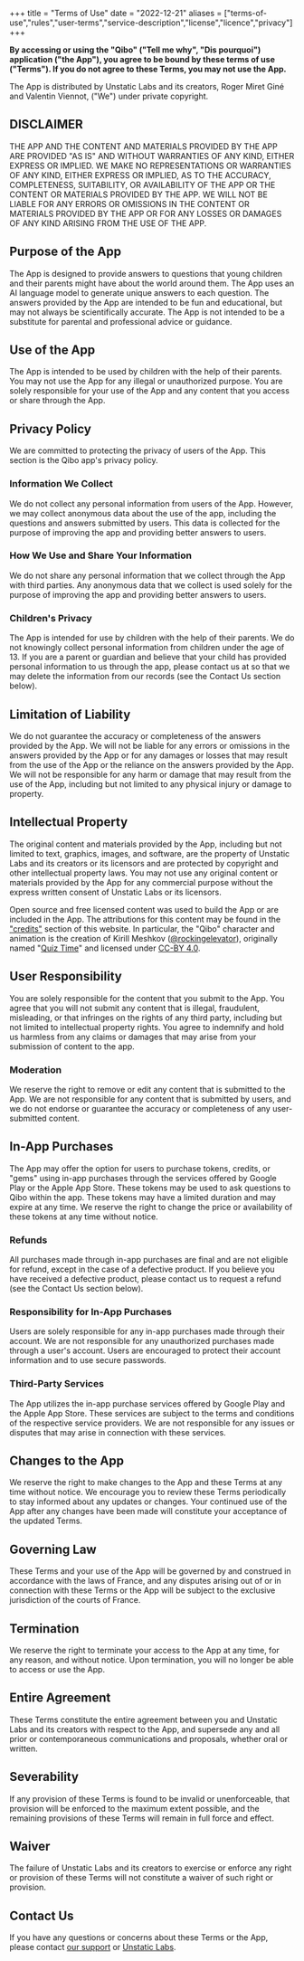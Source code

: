 +++
title = "Terms of Use"
date = "2022-12-21"
aliases = ["terms-of-use","rules","user-terms","service-description","license","licence","privacy"]
+++

**By accessing or using the "Qibo" ("Tell me why", "Dis pourquoi") application ("the App"), you agree to be bound by these terms of use ("Terms").
If you do not agree to these Terms, you may not use the App.**

The App is distributed by Unstatic Labs and its creators, Roger Miret Giné and Valentin Viennot, ("We") under private copyright.

## DISCLAIMER

THE APP AND THE CONTENT AND MATERIALS PROVIDED BY THE APP ARE PROVIDED "AS IS" AND WITHOUT WARRANTIES OF ANY KIND, EITHER EXPRESS OR IMPLIED.
WE MAKE NO REPRESENTATIONS OR WARRANTIES OF ANY KIND, EITHER EXPRESS OR IMPLIED, AS TO THE ACCURACY, COMPLETENESS, SUITABILITY, OR AVAILABILITY OF THE APP OR THE CONTENT OR MATERIALS PROVIDED BY THE APP.
WE WILL NOT BE LIABLE FOR ANY ERRORS OR OMISSIONS IN THE CONTENT OR MATERIALS PROVIDED BY THE APP OR FOR ANY LOSSES OR DAMAGES OF ANY KIND ARISING FROM THE USE OF THE APP.

## Purpose of the App

The App is designed to provide answers to questions that young children and their parents might have about the world around them.
The App uses an AI language model to generate unique answers to each question.
The answers provided by the App are intended to be fun and educational, but may not always be scientifically accurate.
The App is not intended to be a substitute for parental and professional advice or guidance.

## Use of the App

The App is intended to be used by children with the help of their parents.
You may not use the App for any illegal or unauthorized purpose.
You are solely responsible for your use of the App and any content that you access or share through the App.

## Privacy Policy

We are committed to protecting the privacy of users of the App.
This section is the Qibo app's privacy policy.

### Information We Collect

We do not collect any personal information from users of the App.
However, we may collect anonymous data about the use of the app, including the questions and answers submitted by users.
This data is collected for the purpose of improving the app and providing better answers to users.

### How We Use and Share Your Information

We do not share any personal information that we collect through the App with third parties.
Any anonymous data that we collect is used solely for the purpose of improving the app and providing better answers to users.

### Children's Privacy

The App is intended for use by children with the help of their parents.
We do not knowingly collect personal information from children under the age of 13.
If you are a parent or guardian and believe that your child has provided personal information to us through the app, please contact us at so that we may delete the information from our records (see the Contact Us section below).

## Limitation of Liability

We do not guarantee the accuracy or completeness of the answers provided by the App.
We will not be liable for any errors or omissions in the answers provided by the App or for any damages or losses that may result from the use of the App or the reliance on the answers provided by the App.
We will not be responsible for any harm or damage that may result from the use of the App, including but not limited to any physical injury or damage to property.

## Intellectual Property

The original content and materials provided by the App, including but not limited to text, graphics, images, and software, are the property of Unstatic Labs and its creators or its licensors and are protected by copyright and other intellectual property laws.
You may not use any original content or materials provided by the App for any commercial purpose without the express written consent of Unstatic Labs or its licensors.

Open source and free licensed content was used to build the App or are included in the App. The attributions for this content may be found in the ["credits"](/credits) section of this website.
In particular, the "Qibo" character and animation is the creation of Kirill Meshkov ([@rockingelevator](https://rive.app/@rockingelevator/)), originally named "[Quiz Time](https://rive.app/community/3686-7699-quiz-time/)" and licensed under [CC-BY 4.0](https://creativecommons.org/licenses/by/4.0/).

## User Responsibility

You are solely responsible for the content that you submit to the App.
You agree that you will not submit any content that is illegal, fraudulent, misleading, or that infringes on the rights of any third party, including but not limited to intellectual property rights.
You agree to indemnify and hold us harmless from any claims or damages that may arise from your submission of content to the app.

### Moderation

We reserve the right to remove or edit any content that is submitted to the App.
We are not responsible for any content that is submitted by users, and we do not endorse or guarantee the accuracy or completeness of any user-submitted content.

## In-App Purchases

The App may offer the option for users to purchase tokens, credits, or "gems" using in-app purchases through the services offered by Google Play or the Apple App Store.
These tokens may be used to ask questions to Qibo within the app.
These tokens may have a limited duration and may expire at any time.
We reserve the right to change the price or availability of these tokens at any time without notice.

### Refunds

All purchases made through in-app purchases are final and are not eligible for refund, except in the case of a defective product.
If you believe you have received a defective product, please contact us to request a refund (see the Contact Us section below).

### Responsibility for In-App Purchases

Users are solely responsible for any in-app purchases made through their account.
We are not responsible for any unauthorized purchases made through a user's account.
Users are encouraged to protect their account information and to use secure passwords.

### Third-Party Services

The App utilizes the in-app purchase services offered by Google Play and the Apple App Store.
These services are subject to the terms and conditions of the respective service providers.
We are not responsible for any issues or disputes that may arise in connection with these services.

## Changes to the App

We reserve the right to make changes to the App and these Terms at any time without notice.
We encourage you to review these Terms periodically to stay informed about any updates or changes.
Your continued use of the App after any changes have been made will constitute your acceptance of the updated Terms.

## Governing Law

These Terms and your use of the App will be governed by and construed in accordance with the laws of France, and any disputes arising out of or in connection with these Terms or the App will be subject to the exclusive jurisdiction of the courts of France.

## Termination

We reserve the right to terminate your access to the App at any time, for any reason, and without notice.
Upon termination, you will no longer be able to access or use the App.

## Entire Agreement

These Terms constitute the entire agreement between you and Unstatic Labs and its creators with respect to the App, and supersede any and all prior or contemporaneous communications and proposals, whether oral or written.

## Severability

If any provision of these Terms is found to be invalid or unenforceable, that provision will be enforced to the maximum extent possible, and the remaining provisions of these Terms will remain in full force and effect.

## Waiver

The failure of Unstatic Labs and its creators to exercise or enforce any right or provision of these Terms will not constitute a waiver of such right or provision.

## Contact Us

If you have any questions or concerns about these Terms or the App, please contact [our support](/contact/) or [Unstatic Labs](https://unstaticlabs.com/contact/).
